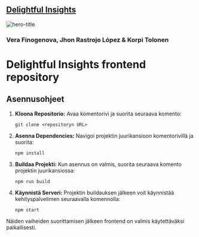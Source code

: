 
## [Delightful Insights](https://zealous-stone-0ba3ea003.5.azurestaticapps.net)

![hero-title](https://github.com/Jxkume/Webi-2/assets/104062080/00a4e342-d90b-4a20-87f2-1dca0bf5eb95)

### Vera Finogenova, Jhon Rastrojo López & Korpi Tolonen

# Delightful Insights frontend repository

## Asennusohjeet

1. **Kloona Repositorio:**
   Avaa komentorivi ja suorita seuraava komento:
     ```
     git clone <repositoryn URL>
     ```

2. **Asenna Dependencies:**
   Navigoi projektin juurikansioon komentorivillä ja suorita:
     ```
     npm install
     ```

3. **Buildaa Projekti:**
   Kun asennus on valmis, suorita seuraava komento projektin juurikansiossa:
     ```
     npm run build
     ```

4. **Käynnistä Serveri:**
   Projektin buildauksen jälkeen voit käynnistää kehityspalvelimen seuraavalla komennolla:
     ```
     npm start
     ```

Näiden vaiheiden suorittamisen jälkeen frontend on valmis käytettäväksi paikallisesti.
